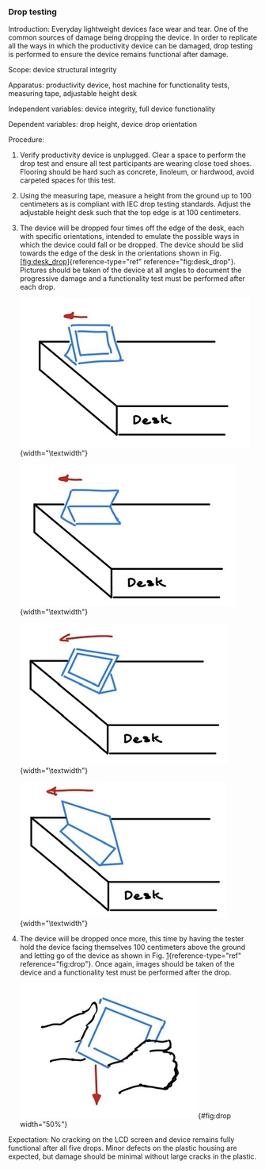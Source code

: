 ### Drop testing
Introduction: Everyday lightweight devices face wear and tear. One of the common sources of damage being dropping the device. In order to replicate all the ways in which the productivity device can be damaged, drop testing is performed to ensure the device remains functional after damage.

Scope: device structural integrity

Apparatus: productivity device, host machine for functionality tests, measuring tape, adjustable height desk

Independent variables: device integrity, full device functionality

Dependent variables: drop height, device drop orientation

Procedure:

1.  Verify productivity device is unplugged. Clear a space to perform
    the drop test and ensure all test participants are wearing close
    toed shoes. Flooring should be hard such as concrete, linoleum, or
    hardwood, avoid carpeted spaces for this test.

2.  Using the measuring tape, measure a height from the ground up to 100
    centimeters as is compliant with IEC drop testing standards. Adjust
    the adjustable height desk such that the top edge is at 100
    centimeters.

3.  The device will be dropped four times off the edge of the desk, each
    with specific orientations, intended to emulate the possible ways in
    which the device could fall or be dropped. The device should be slid
    towards the edge of the desk in the orientations shown in Fig.
    [\[fig:desk\_drop\]](#fig:desk_drop){reference-type="ref"
    reference="fig:desk_drop"}. Pictures should be taken of the device
    at all angles to document the progressive damage and a functionality
    test must be performed after each drop.

    ![First orientation](images/drop_1.jpg){width="\\textwidth"}

    ![Second orientation](images/drop_2.jpg){width="\\textwidth"}

    ![Third orientation](images/drop_3.jpg){width="\\textwidth"}

    ![Fourth orientation](images/drop_4.jpg){width="\\textwidth"}

4.  The device will be dropped once more, this time by having the tester
    hold the device facing themselves 100 centimeters above the ground
    and letting go of the device as shown in Fig.
    [1](#fig:drop){reference-type="ref" reference="fig:drop"}. Once
    again, images should be taken of the device and a functionality test
    must be performed after the drop.

    ![Final drop orientation](images/drop_5.jpg){#fig:drop width="50%"}

Expectation: No cracking on the LCD screen and device remains fully
functional after all five drops. Minor defects on the plastic housing
are expected, but damage should be minimal without large cracks in the
plastic.

